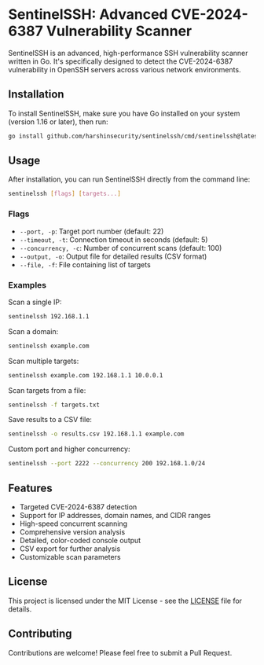 # SentinelSSH: Advanced CVE-2024-6387 Vulnerability Scanner

SentinelSSH is an advanced, high-performance SSH vulnerability scanner written in Go. It's specifically designed to detect the CVE-2024-6387 vulnerability in OpenSSH servers across various network environments.

## Installation

To install SentinelSSH, make sure you have Go installed on your system (version 1.16 or later), then run:

```bash
go install github.com/harshinsecurity/sentinelssh/cmd/sentinelssh@latest
```
## Usage

After installation, you can run SentinelSSH directly from the command line:

```bash
sentinelssh [flags] [targets...]
```

### Flags

- `--port, -p`: Target port number (default: 22)
- `--timeout, -t`: Connection timeout in seconds (default: 5)
- `--concurrency, -c`: Number of concurrent scans (default: 100)
- `--output, -o`: Output file for detailed results (CSV format)
- `--file, -f`: File containing list of targets

### Examples

Scan a single IP:
```bash
sentinelssh 192.168.1.1
```

Scan a domain:
```bash
sentinelssh example.com
```

Scan multiple targets:
```bash
sentinelssh example.com 192.168.1.1 10.0.0.1
```

Scan targets from a file:
```bash
sentinelssh -f targets.txt
```

Save results to a CSV file:
```bash
sentinelssh -o results.csv 192.168.1.1 example.com
```

Custom port and higher concurrency:
```bash
sentinelssh --port 2222 --concurrency 200 192.168.1.0/24
```

## Features

- Targeted CVE-2024-6387 detection
- Support for IP addresses, domain names, and CIDR ranges
- High-speed concurrent scanning
- Comprehensive version analysis
- Detailed, color-coded console output
- CSV export for further analysis
- Customizable scan parameters

## License

This project is licensed under the MIT License - see the [LICENSE](LICENSE) file for details.

## Contributing

Contributions are welcome! Please feel free to submit a Pull Request.
